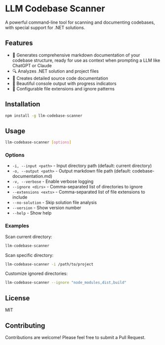 # LLM Codebase Scanner

A powerful command-line tool for scanning and documenting codebases, with special support for .NET solutions.

## Features

- 📁 Generates comprehensive markdown documentation of your codebase structure, ready for use as context when prompting a LLM like ChatGPT or Claude
- 🔍 Analyzes .NET solution and project files
- 📝 Creates detailed source code documentation
- 🎨 Beautiful console output with progress indicators
- 🎯 Configurable file extensions and ignore patterns

## Installation

```bash
npm install -g llm-codebase-scanner
```

## Usage

```bash
llm-codebase-scanner [options]
```

### Options

- `-i, --input <path>` - Input directory path (default: current directory)
- `-o, --output <path>` - Output markdown file path (default: codebase-documentation.md)
- `-v, --verbose` - Enable verbose logging
- `--ignore <dirs>` - Comma-separated list of directories to ignore
- `--extensions <exts>` - Comma-separated list of file extensions to include
- `--no-solution` - Skip solution file analysis
- `--version` - Show version number
- `--help` - Show help

### Examples

Scan current directory:
```bash
llm-codebase-scanner
```

Scan specific directory:
```bash
llm-codebase-scanner -i /path/to/project
```

Customize ignored directories:
```bash
llm-codebase-scanner --ignore "node_modules,dist,build"
```

## License

MIT

## Contributing

Contributions are welcome! Please feel free to submit a Pull Request.
